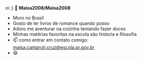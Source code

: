 oi ;) 👋
**Maisa2008/Maisa2008**
- Moro no Brasil
- Gosto de ler livros de romance quando posso
- Adoro me aventurar na cozinha tentando fazer doces
- Minhas matérias favoritas na escola são historia e filosofia
- 📫 como entrar em contato comigo: maisa.cantaruti.cruz@escola.pr.gov.br
- 😄 
